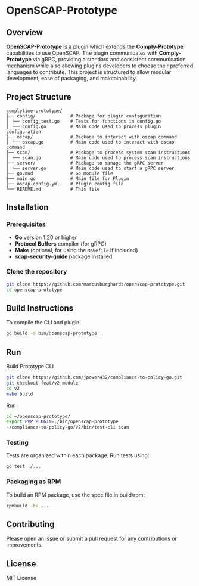 # OpenSCAP-Prototype

## Overview

**OpenSCAP-Prototype** is a plugin which extends the **Comply-Prototype** capabilities to use OpenSCAP. The plugin communicates with **Comply-Prototype** via gRPC, providing a standard and consistent communication mechanism while also allowing plugins developers to choose their preferred languages to contribute. This project is structured to allow modular development, ease of packaging, and maintainability.

## Project Structure

```
complytime-prototype/
├── config/             # Package for plugin configuration
│ ├── config_test.go    # Tests for functions in config.go
│ └── config.go         # Main code used to process plugin configuration
├── oscap/              # Package to interact with oscap command
│ └── oscap.go          # Main code used to interact with oscap command
├── scan/               # Package to process system scan instructions
│ └── scan.go           # Main code used to process scan instructions
├── server/             # Package to manage the gRPC server
│ └── server.go         # Main code used to start a gRPC server
├── go.mod              # Go module file
├── main.go             # Main file for Plugin
├── oscap-config.yml    # Plugin config file
└── README.md           # This file
```

## Installation

### Prerequisites

- **Go** version 1.20 or higher
- **Protocol Buffers** compiler (for gRPC)
- **Make** (optional, for using the `Makefile` if included)
- **scap-security-guide** package installed

### Clone the repository

```bash
git clone https://github.com/marcusburghardt/openscap-prototype.git
cd openscap-prototype
```

## Build Instructions
To compile the CLI and plugin:

```bash
go build -o bin/openscap-prototype .
```

## Run

Build Prototype CLI
```bash
git clone https://github.com/jpower432/compliance-to-policy-go.git
git checkout feat/v2-module
cd v2
make build
```

Run
```bash
cd ~/openscap-prototype/
export PVP_PLUGIN=./bin/openscap-prototype
~/compliance-to-policy-go/v2/bin/test-cli scan
```

### Testing
Tests are organized within each package. Run tests using:

```bash
go test ./...
```

### Packaging as RPM
To build an RPM package, use the spec file in build/rpm:

```bash
rpmbuild -ba ...
```

## Contributing
Please open an issue or submit a pull request for any contributions or improvements.

## License
MIT License

